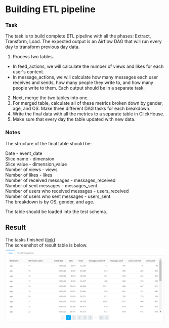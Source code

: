 # Building ETL pipeline
### Task
The task is to build complete ETL pipeline with all the phases: Extract, Transform, Load. The expected output is an Airflow DAG that will run every day to transform previous day data.
1. Process two tables. 
  * In feed_actions, we will calculate the number of views and likes for each user's content. 
  * In message_actions, we will calculate how many messages each user receives and sends, how many people they write to, and how many people write to them. Each output should be in a separate task.
2. Next, merge the two tables into one.
3. For merged table,  calculate all of these metrics broken down by gender, age, and OS. Make three different DAG tasks for each breakdown.
4. Write the final data with all the metrics to a separate table in ClickHouse.
5. Make sure that every day the table updated with new data.

### Notes
The structure of the final table should be:

Date - event_date  
Slice name - dimension  
Slice value - dimension_value  
Number of views - views  
Number of likes - likes  
Number of received messages - messages_received  
Number of sent messages - messages_sent  
Number of users who received messages - users_received  
Number of users who sent messages - users_sent  
The breakdown is by OS, gender, and age.  

The table should be loaded into the test schema.

## Result
The tasks finished ([link]())  
The screenshot of result table is below.
![](https://github.com/YasnoSolnishko/Data-Analyst-Simulator/blob/main/4_Building_ETL_pipeline/etl_result.png)
